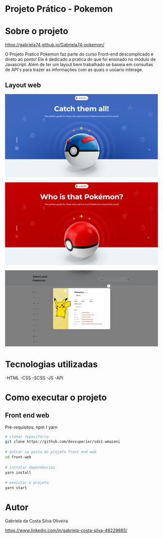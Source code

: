 # Projeto Prático - Pokemon

# Sobre o projeto

 https://gabriela74.github.io/Gabriela74-pokemon/

O Projeto Pratico Pokemon faz parte do curso Front-end descomplicado e direto ao ponto! Ele é dedicado a pratica do que foi ensinado no módulo de Javascript.
Além de ter um layout bem trabalhado se baseia em consultas de API's para trazer as informações com as quais o usúario interage.

## Layout web
![Web 1](https://github.com/Gabriela74/Gabriela74-pokemon/blob/main/readme/home%20blue.png)

![Web 2](https://github.com/Gabriela74/Gabriela74-pokemon/blob/main/readme/home%20red.png)

![web 3](https://github.com/Gabriela74/Gabriela74-pokemon/blob/main/readme/pokemon%20details.png)


# Tecnologias utilizadas
-HTML
-CSS
-SCSS
-JS
-API

# Como executar o projeto

## Front end web
Pré-requisitos: npm / yarn

```bash
# clonar repositório
git clone https://github.com/devsuperior/sds1-wmazoni

# entrar na pasta do projeto front end web
cd front-web

# instalar dependências
yarn install

# executar o projeto
yarn start
```

# Autor

Gabriela da Costa Silva Oliveira

https://www.linkedin.com/in/gabriela-costa-silva-48229885/
